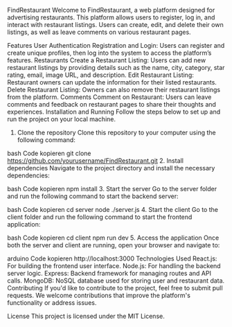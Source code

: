 FindRestaurant
Welcome to FindRestaurant, a web platform designed for advertising restaurants. This platform allows users to register, log in, and interact with restaurant listings. Users can create, edit, and delete their own listings, as well as leave comments on various restaurant pages.

Features
User Authentication
Registration and Login: Users can register and create unique profiles, then log into the system to access the platform’s features.
Restaurants
Create a Restaurant Listing: Users can add new restaurant listings by providing details such as the name, city, category, star rating, email, image URL, and description.
Edit Restaurant Listing: Restaurant owners can update the information for their listed restaurants.
Delete Restaurant Listing: Owners can also remove their restaurant listings from the platform.
Comments
Comment on Restaurant: Users can leave comments and feedback on restaurant pages to share their thoughts and experiences.
Installation and Running
Follow the steps below to set up and run the project on your local machine.

1. Clone the repository
Clone this repository to your computer using the following command:

bash
Code kopieren
git clone https://github.com/yourusername/FindRestaurant.git
2. Install dependencies
Navigate to the project directory and install the necessary dependencies:

bash
Code kopieren
npm install
3. Start the server
Go to the server folder and run the following command to start the backend server:

bash
Code kopieren
cd server
node ./server.js
4. Start the client
Go to the client folder and run the following command to start the frontend application:

bash
Code kopieren
cd client
npm run dev
5. Access the application
Once both the server and client are running, open your browser and navigate to:

arduino
Code kopieren
http://localhost:3000
Technologies Used
React.js: For building the frontend user interface.
Node.js: For handling the backend server logic.
Express: Backend framework for managing routes and API calls.
MongoDB: NoSQL database used for storing user and restaurant data.
Contributing
If you'd like to contribute to the project, feel free to submit pull requests. We welcome contributions that improve the platform's functionality or address issues.

License
This project is licensed under the MIT License.
